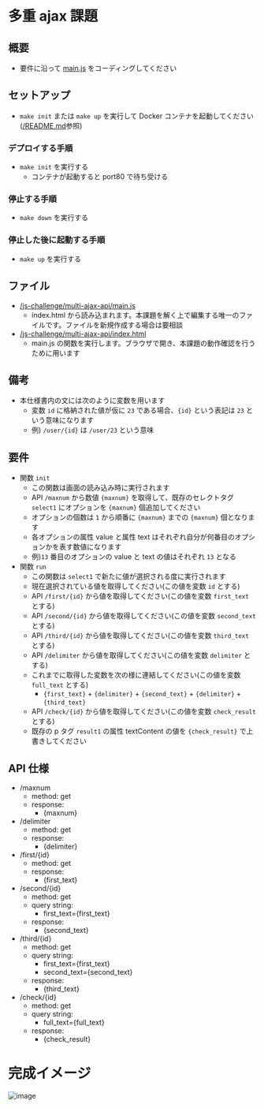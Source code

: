 # 多重 ajax 課題

## 概要

- 要件に沿って [main.js](/js-challenge/multi-ajax-api/main.js) をコーディングしてください

## セットアップ

- `make init` または `make up` を実行して Docker コンテナを起動してください([/README.md](/README.md)参照)

### デプロイする手順

- `make init` を実行する
  - コンテナが起動すると port80 で待ち受ける

### 停止する手順

- `make down` を実行する

### 停止した後に起動する手順

- `make up` を実行する

## ファイル

- [/js-challenge/multi-ajax-api/main.js](/js-challenge/multi-ajax-api/main.js)
  - index.html から読み込まれます。本課題を解く上で編集する唯一のファイルです。ファイルを新規作成する場合は要相談
- [/js-challenge/multi-ajax-api/index.html](/js-challenge/multi-ajax-api/index.html)
  - main.js の関数を実行します。ブラウザで開き、本課題の動作確認を行うために用います

## 備考

- 本仕様書内の文には次のように変数を用います
  - 変数 `id` に格納された値が仮に `23` である場合、`{id}` という表記は `23` という意味になります
  - 例) `/user/{id}` は `/user/23` という意味

## 要件

- 関数 `init`
  - この関数は画面の読み込み時に実行されます
  - API `/maxnum` から数値 `{maxnum}` を取得して、既存のセレクトタグ `select1` にオプションを `{maxnum}` 個追加してください
  - オプションの個数は `1` から順番に `{maxnum}` までの `{maxnum}` 個となります
  - 各オプションの属性 value と属性 text はそれぞれ自分が何番目のオプションかを表す数値になります
  - 例)`13` 番目のオプションの value と text の値はそれぞれ `13` となる
- 関数 `run`
  - この関数は `select1` で新たに値が選択される度に実行されます
  - 現在選択されている値を取得してください(この値を変数 `id` とする)
  - API `/first/{id}` から値を取得してください(この値を変数 `first_text` とする)
  - API `/second/{id}` から値を取得してください(この値を変数 `second_text` とする)
  - API `/third/{id}` から値を取得してください(この値を変数 `third_text` とする)
  - API `/delimiter` から値を取得してください(この値を変数 `delimiter` とする)
  - これまでに取得した変数を次の様に連結してください(この値を変数 `full_text` とする)
    - `{first_text}` + `{delimiter}` + `{second_text}` + `{delimiter}` + `{third_text}`
  - API `/check/{id}` から値を取得してください(この値を変数 `check_result` とする)
  - 既存の p タグ `result1` の属性 textContent の値を `{check_result}` で上書きしてください

## API 仕様

- /maxnum
  - method: get
  - response:
    - {maxnum}
- /delimiter
  - method: get
  - response:
    - {delimiter}
- /first/{id}
  - method: get
  - response:
    - {first_text}
- /second/{id}
  - method: get
  - query string:
    - first_text={first_text}
  - response:
    - {second_text}
- /third/{id}
  - method: get
  - query string:
    - first_text={first_text}
    - second_text={second_text}
  - response:
    - {third_text}
- /check/{id}
  - method: get
  - query string:
    - full_text={full_text}
  - response:
    - {check_result}

# 完成イメージ

![image](https://user-images.githubusercontent.com/22877094/156331416-babcbf07-6498-47fd-b4e0-d307a3ae21d6.png)

